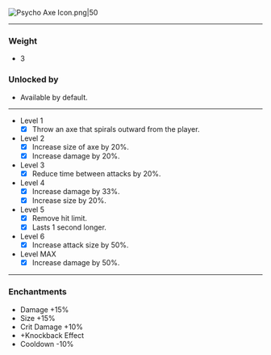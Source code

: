 ![Psycho Axe Icon.png|50](https://holocure.wiki.gg/images/b/b6/Psycho_Axe_Icon.png)

---
### Weight
- 3
### Unlocked by
- Available by default.
---
- Level 1
	- [x] Throw an axe that spirals outward from the player.
- Level 2
	- [x] Increase size of axe by 20%. 
	- [x] Increase damage by 20%.
- Level 3
	- [x] Reduce time between attacks by 20%.
- Level 4
	- [x] Increase damage by 33%.
	- [x] Increase size by 20%.
- Level 5
	- [x] Remove hit limit.
	- [x] Lasts 1 second longer.
- Level 6
	- [x] Increase attack size by 50%.
- Level MAX
	- [x] Increase damage by 50%.
---
### Enchantments
- Damage +15%
- Size +15%
- Crit Damage +10%
- +Knockback Effect
- Cooldown -10%
